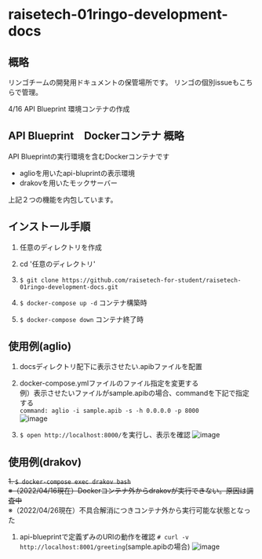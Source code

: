 # raisetech-01ringo-development-docs

## 概略

リンゴチームの開発用ドキュメントの保管場所です。
リンゴの個別issueもこちらで管理。

4/16 API Blueprint 環境コンテナの作成

## API Blueprint　Dockerコンテナ 概略

API Blueprintの実行環境を含むDockerコンテナです

- aglioを用いたapi-bluprintの表示環境
- drakovを用いたモックサーバー

上記２つの機能を内包しています。

## インストール手順

1. 任意のディレクトリを作成

2. cd '任意のディレクトリ'

3. ```$ git clone https://github.com/raisetech-for-student/raisetech-01ringo-development-docs.git```

4. ```$ docker-compose up -d```
  コンテナ構築時

5. ```$ docker-compose down```
  コンテナ終了時

## 使用例(aglio)

1. docsディレクトリ配下に表示させたい.apibファイルを配置

2. docker-compose.ymlファイルのファイル指定を変更する   
例）表示させたいファイルがsample.apibの場合、commandを下記で指定する   
```command: aglio -i sample.apib -s -h 0.0.0.0 -p 8000```   
 ![image](https://user-images.githubusercontent.com/83934720/163670026-5463f600-ceef-4e56-ae02-2da3a09ba0e5.png)

  
3. ```$ open http://localhost:8000/```を実行し、表示を確認
 ![image](https://user-images.githubusercontent.com/83934720/163670260-f7ea1eb5-8720-44fd-ba4e-ce048f8659fa.png)


## 使用例(drakov)

~~1. ```$ docker-compose exec drakov bash```~~   
~~※（2022/04/16現在）Dockerコンテナ外からdrakovが実行できない。原因は調査中~~   
  ※（2022/04/26現在）不具合解消につきコンテナ外から実行可能な状態となった

1. api-blueprintで定義ずみのURIの動作を確認
  ```# curl -v http://localhost:8001/greeting```(sample.apibの場合)
 ![image](https://user-images.githubusercontent.com/83934720/163670212-11bc1b7c-9f1e-4a4d-aacc-562a8b354ee4.png)
